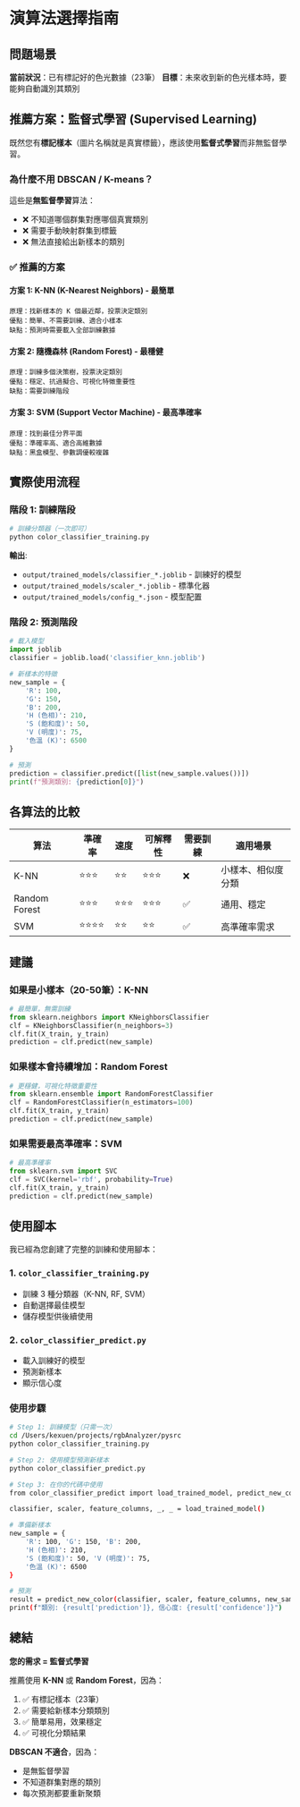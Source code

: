 # 演算法選擇指南

## 問題場景

**當前狀況**：已有標記好的色光數據（23筆）
**目標**：未來收到新的色光樣本時，要能夠自動識別其類別

## 推薦方案：監督式學習 (Supervised Learning)

既然您有**標記樣本**（圖片名稱就是真實標籤），應該使用**監督式學習**而非無監督學習。

### 為什麼不用 DBSCAN / K-means？

這些是**無監督學習**算法：
- ❌ 不知道哪個群集對應哪個真實類別
- ❌ 需要手動映射群集到標籤
- ❌ 無法直接給出新樣本的類別

### ✅ 推薦的方案

#### 方案 1: K-NN (K-Nearest Neighbors) - **最簡單**
```
原理：找新樣本的 K 個最近鄰，投票決定類別
優點：簡單、不需要訓練、適合小樣本
缺點：預測時需要載入全部訓練數據
```

#### 方案 2: 隨機森林 (Random Forest) - **最穩健**
```
原理：訓練多個決策樹，投票決定類別
優點：穩定、抗過擬合、可視化特徵重要性
缺點：需要訓練階段
```

#### 方案 3: SVM (Support Vector Machine) - **最高準確率**
```
原理：找到最佳分界平面
優點：準確率高、適合高維數據
缺點：黑盒模型、參數調優較複雜
```

## 實際使用流程

### 階段 1: 訓練階段
```bash
# 訓練分類器（一次即可）
python color_classifier_training.py
```

**輸出**:
- `output/trained_models/classifier_*.joblib` - 訓練好的模型
- `output/trained_models/scaler_*.joblib` - 標準化器
- `output/trained_models/config_*.json` - 模型配置

### 階段 2: 預測階段
```python
# 載入模型
import joblib
classifier = joblib.load('classifier_knn.joblib')

# 新樣本的特徵
new_sample = {
    'R': 100,
    'G': 150,
    'B': 200,
    'H (色相)': 210,
    'S (飽和度)': 50,
    'V (明度)': 75,
    '色溫 (K)': 6500
}

# 預測
prediction = classifier.predict([list(new_sample.values())])
print(f"預測類別: {prediction[0]}")
```

## 各算法的比較

| 算法 | 準確率 | 速度 | 可解釋性 | 需要訓練 | 適用場景 |
|------|--------|------|----------|----------|----------|
| K-NN | ⭐⭐⭐ | ⭐⭐ | ⭐⭐⭐ | ❌ | 小樣本、相似度分類 |
| Random Forest | ⭐⭐⭐ | ⭐⭐⭐ | ⭐⭐⭐ | ✅ | 通用、穩定 |
| SVM | ⭐⭐⭐⭐ | ⭐⭐ | ⭐⭐ | ✅ | 高準確率需求 |

## 建議

### 如果是小樣本（20-50筆）：**K-NN**
```python
# 最簡單，無需訓練
from sklearn.neighbors import KNeighborsClassifier
clf = KNeighborsClassifier(n_neighbors=3)
clf.fit(X_train, y_train)
prediction = clf.predict(new_sample)
```

### 如果樣本會持續增加：**Random Forest**
```python
# 更穩健，可視化特徵重要性
from sklearn.ensemble import RandomForestClassifier
clf = RandomForestClassifier(n_estimators=100)
clf.fit(X_train, y_train)
prediction = clf.predict(new_sample)
```

### 如果需要最高準確率：**SVM**
```python
# 最高準確率
from sklearn.svm import SVC
clf = SVC(kernel='rbf', probability=True)
clf.fit(X_train, y_train)
prediction = clf.predict(new_sample)
```

## 使用腳本

我已經為您創建了完整的訓練和使用腳本：

### 1. `color_classifier_training.py`
- 訓練 3 種分類器（K-NN, RF, SVM）
- 自動選擇最佳模型
- 儲存模型供後續使用

### 2. `color_classifier_predict.py`
- 載入訓練好的模型
- 預測新樣本
- 顯示信心度

### 使用步驟

```bash
# Step 1: 訓練模型（只需一次）
cd /Users/kexuen/projects/rgbAnalyzer/pysrc
python color_classifier_training.py

# Step 2: 使用模型預測新樣本
python color_classifier_predict.py

# Step 3: 在你的代碼中使用
from color_classifier_predict import load_trained_model, predict_new_color

classifier, scaler, feature_columns, _, _ = load_trained_model()

# 準備新樣本
new_sample = {
    'R': 100, 'G': 150, 'B': 200,
    'H (色相)': 210,
    'S (飽和度)': 50, 'V (明度)': 75,
    '色溫 (K)': 6500
}

# 預測
result = predict_new_color(classifier, scaler, feature_columns, new_sample)
print(f"類別: {result['prediction']}, 信心度: {result['confidence']}")
```

## 總結

**您的需求 = 監督式學習**

推薦使用 **K-NN** 或 **Random Forest**，因為：
1. ✅ 有標記樣本（23筆）
2. ✅ 需要給新樣本分類類別
3. ✅ 簡單易用，效果穩定
4. ✅ 可視化分類結果

**DBSCAN 不適合**，因為：
- 是無監督學習
- 不知道群集對應的類別
- 每次預測都要重新聚類
